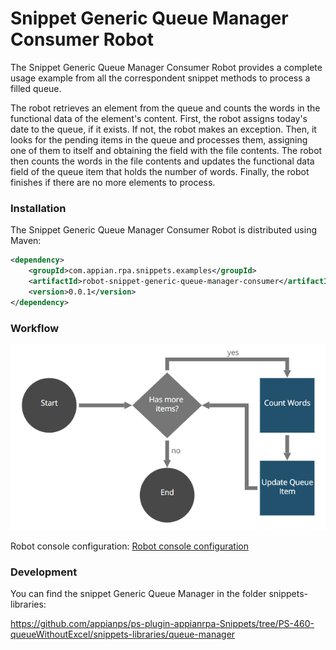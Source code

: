 # Snippet Generic Queue Manager Consumer Robot

The Snippet Generic Queue Manager Consumer Robot provides a complete usage example from all the correspondent snippet methods to process a filled queue.

The robot retrieves an element from the queue and counts the words in the functional data of the element's content. First, the robot assigns today's date to the queue, if it exists. If not, the robot makes an exception. Then, it looks for the pending items in the queue and processes them, assigning one of them to itself and obtaining the field with the file contents. The robot then counts the words in the file contents and updates the functional data field of the queue item that holds the number of words. Finally, the robot finishes if there are no more elements to process.

### Installation

The Snippet Generic Queue Manager Consumer Robot is distributed using Maven:
```xml
<dependency>
	<groupId>com.appian.rpa.snippets.examples</groupId>
	<artifactId>robot-snippet-generic-queue-manager-consumer</artifactId>
	<version>0.0.1</version>
</dependency>
```

### Workflow

![Robot workflow](./console/workflow.png)

Robot console configuration:
[Robot console configuration](./console/robot-snippet-generic-queue-manager-consumer-configuration.zip)

### Development
You can find the snippet Generic Queue Manager in the folder snippets-libraries:

https://github.com/appianps/ps-plugin-appianrpa-Snippets/tree/PS-460-queueWithoutExcel/snippets-libraries/queue-manager